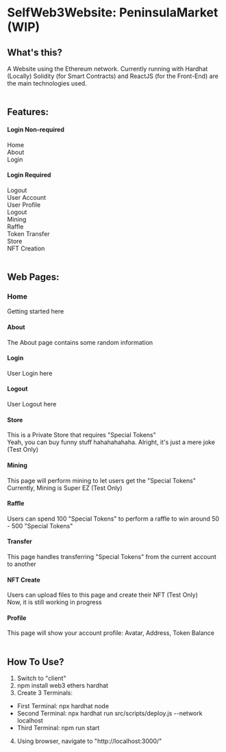 # SelfWeb3Website: PeninsulaMarket (WIP)

## What's this?
A Website using the Ethereum network. Currently running with Hardhat (Locally)
Solidity (for Smart Contracts) and ReactJS (for the Front-End) are the main technologies used. <br />
 <br />




## Features:
#### Login Non-required
Home <br />
About <br />
Login <br />

#### Login Required
Logout <br />
User Account <br />
User Profile <br />
Logout <br />
Mining <br />
Raffle <br />
Token Transfer <br />
Store <br />
NFT Creation <br />
<br />




## Web Pages:
### Home
Getting started here
<br />

#### About
The About page contains some random information
<br />

#### Login
User Login here
<br />

#### Logout
User Logout here
<br />

#### Store
This is a Private Store that requires "Special Tokens" <br />
Yeah, you can buy funny stuff hahahahahaha. Alright, it's just a mere joke (Test Only)
<br />

#### Mining
This page will perform mining to let users get the "Special Tokens" <br />
Currently, Mining is Super EZ (Test Only)
<br />

#### Raffle
Users can spend 100 "Special Tokens" to perform a raffle to win around 50 - 500 "Special Tokens"
<br />

#### Transfer
This page handles transferring "Special Tokens" from the current account to another
<br />

#### NFT Create
Users can upload files to this page and create their NFT (Test Only) <br />
Now, it is still working in progress
<br />

#### Profile
This page will show your account profile: Avatar, Address, Token Balance
<br />
<br />




## How To Use?
1. Switch to "client"
2. npm install web3 ethers hardhat
3. Create 3 Terminals:
- First Terminal: npx hardhat node
- Second Terminal: npx hardhat run src/scripts/deploy.js --network localhost
- Third Terminal: npm run start
4. Using browser, navigate to "http://localhost:3000/"
